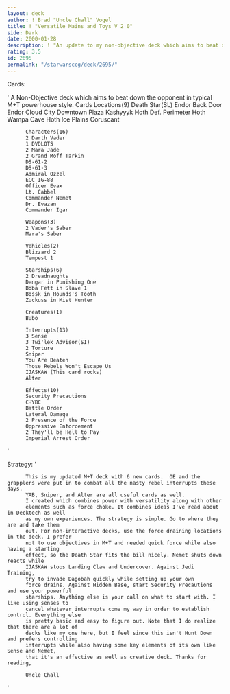 ```yaml
---
layout: deck
author: ! Brad "Uncle Chall" Vogel
title: ! "Versatile Mains and Toys V 2 0"
side: Dark
date: 2000-01-28
description: ! "An update to my non-objective deck which aims to beat down the opponent in typical M+Tpowerhouse style."
rating: 3.5
id: 2695
permalink: "/starwarsccg/deck/2695/"
---
```

Cards: 

'
	      A Non-Objective deck which aims to beat down the opponent in typical M+T
	      powerhouse style.
  Cards
	      Locations(9)
	      Death Star(SL)
	      Endor Back Door
	      Endor
	      Cloud City Downtown Plaza
	      Kashyyyk
	      Hoth Def. Perimeter
	      Hoth Wampa Cave
	      Hoth Ice Plains
	      Coruscant

	      Characters(16)
	      2 Darth Vader
	      1 DVDLOTS
	      2 Mara Jade
	      2 Grand Moff Tarkin
	      DS-61-2
	      DS-61-3
	      Admiral Ozzel
	      ECC IG-88
	      Officer Evax
	      Lt. Cabbel
	      Commander Nemet
	      Dr. Evazan
	      Commander Igar

	      Weapons(3)
	      2 Vader's Saber
	      Mara's Saber

	      Vehicles(2)
	      Blizzard 2
	      Tempest 1

	      Starships(6)
	      2 Dreadnaughts
	      Dengar in Punishing One
	      Boba Fett in Slave 1
	      Bossk in Hounds's Tooth
	      Zuckuss in Mist Hunter

	      Creatures(1)
	      Bubo

	      Interrupts(13)
	      3 Sense
	      3 Twi'lek Advisor(SI)
	      2 Torture
	      Sniper
	      You Are Beaten
	      Those Rebels Won't Escape Us
	      IJASKAW (This card rocks)
	      Alter

	      Effects(10)
	      Security Precautions
	      CHYBC
	      Battle Order
	      Lateral Damage
	      2 Presence of the Force
	      Oppressive Enforcement
	      2 They'll be Hell to Pay
	      Imperial Arrest Order





'

Strategy: '


	      This is my updated M+T deck with 6 new cards.  OE and the grapplers were put in to combat all the nasty rebel interrupts these days.
	      YAB, Sniper, and Alter are all useful cards as well.
	      I created which combines power with versatility along with other
	      elements such as force choke. It combines ideas I've read about in Decktech as well
	      as my own experiences. The strategy is simple. Go to where they are and take them
	      out. For non-interactive decks, use the force draining locations in the deck. I prefer
	      not to use objectives in M+T and needed quick force while also having a starting
	      effect, so the Death Star fits the bill nicely. Nemet shuts down reacts while
	      IJASKAW stops Landing Claw and Undercover. Against Jedi Training,
	      try to invade Dagobah quickly while setting up your own
	      force drains. Against Hidden Base, start Security Precautions and use your powerful
	      starships. Anything else is your call on what to start with. I like using senses to
	      cancel whatever interrupts come my way in order to establish control. Everything else
	      is pretty basic and easy to figure out. Note that I do realize that there are a lot of
	      decks like my one here, but I feel since this isn't Hunt Down and prefers controlling
	      interrupts while also having some key elements of its own like Sense and Nemet,
	      that it's an effective as well as creative deck. Thanks for reading,

	      Uncle Chall







'

